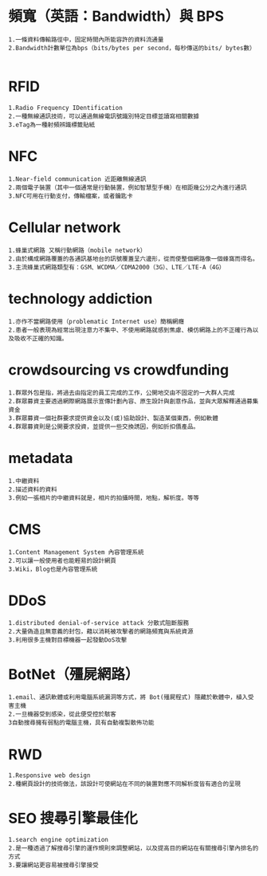 # 頻寬（英語：Bandwidth）與 BPS
```
1.一條資料傳輸路徑中，固定時間內所能容許的資料流通量
2.Bandwidth計數單位為bps（bits/bytes per second，每秒傳送的bits/ bytes數）


```

# RFID
```
1.Radio Frequency IDentification
2.一種無線通訊技術，可以通過無線電訊號識別特定目標並讀寫相關數據
3.eTag為一種射頻辨識標籤貼紙
```

# NFC 
```
1.Near-field communication 近距離無線通訊
2.兩個電子裝置（其中一個通常是行動裝置，例如智慧型手機）在相距幾公分之內進行通訊
3.NFC可用在行動支付，傳輸檔案，或者鑰匙卡

```

# Cellular network
```
1.蜂巢式網路 又稱行動網路（mobile network）
2.由於構成網路覆蓋的各通訊基地台的訊號覆蓋呈六邊形，從而使整個網路像一個蜂窩而得名。
3.主流蜂巢式網路類型有：GSM、WCDMA／CDMA2000（3G）、LTE／LTE-A（4G）
```

# technology addiction
```
1.亦作不當網路使用（problematic Internet use）簡稱網癮
2.患者一般表現為經常出現注意力不集中、不使用網路就感到焦慮、模仿網路上的不正確行為以及吸收不正確的知識。

```

# crowdsourcing vs crowdfunding
```
1.群眾外包是指，將過去由指定的員工完成的工作，公開地交由不固定的一大群人完成
2.群眾募資主要透過網際網路展示宣傳計劃內容、原生設計與創意作品，並與大眾解釋通過募集資金
3.群眾募資一個社群要求提供資金以及(或)協助設計、製造某個東西，例如軟體
4.群眾募資則是公開要求投資，並提供一些交換誘因，例如折扣價產品。
```

# metadata
```
1.中繼資料
2.描述資料的資料
3.例如一張相片的中繼資料就是，相片的拍攝時間，地點，解析度。等等
```

# CMS
```
1.Content Management System 內容管理系統
2.可以讓一般使用者也能輕易的設計網頁
3.Wiki，Blog也是內容管理系統
```

# DDoS
```
1.distributed denial-of-service attack 分散式阻斷服務
2.大量偽造且無意義的封包，藉以消耗被攻擊者的網路頻寬與系統資源
3.利用很多主機對目標機器一起發動DoS攻擊
```

# BotNet（殭屍網路）
```
1.email、通訊軟體或利用電腦系統漏洞等方式，將 Bot(殭屍程式) 隱藏於軟體中，植入受害主機
2.一旦機器受到感染，從此便受控於駭客
3自動搜尋擁有弱點的電腦主機，具有自動複製散佈功能
```

# RWD 
```
1.Responsive web design
2.種網頁設計的技術做法，該設計可使網站在不同的裝置對應不同解析度皆有適合的呈現
```

# SEO 搜尋引擎最佳化
```
1.search engine optimization
2.是一種透過了解搜尋引擎的運作規則來調整網站，以及提高目的網站在有關搜尋引擎內排名的方式
3.要讓網站更容易被搜尋引擎接受

```
